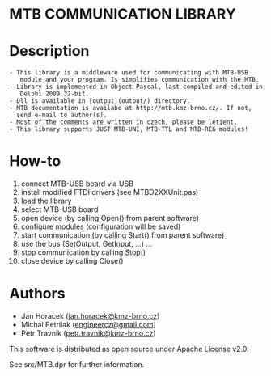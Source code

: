 MTB COMMUNICATION LIBRARY
=========================

# Description
    - This library is a middleware used for communicating with MTB-USB
       module and your program. Is simplifies communication with the MTB.
    - Library is implemented in Object Pascal, last compiled and edited in
       Delphi 2009 32-bit.
    - Dll is available in [output](output/) directory.
    - MTB documentation is availabe at http://mtb.kmz-brno.cz/. If not,
      send e-mail to author(s).
    - Most of the comments are written in czech, please be letient.
    - This library supports JUST MTB-UNI, MTB-TTL and MTB-REG modules!

# How-to
  1.  connect MTB-USB board via USB
  2.  install modified FTDI drivers (see MTBD2XXUnit.pas)
  3.  load the library
  4.  select MTB-USB board
  5.  open device (by calling Open() from parent software)
  6.  configure modules (configuration will be saved)
  7.  start communication (by calling Start() from parent software)
  8.  use the bus  (SetOutput, GetInput, ...)
  ...
  9.  stop communication by calling Stop()
  10. close device by calling Close()

# Authors
 - Jan Horacek (jan.horacek@kmz-brno.cz)
 - Michal Petrilak (engineercz@gmail.com)
 - Petr Travnik (petr.travnik@kmz-brno.cz)

This software is distributed as open source under Apache License v2.0.

See src/MTB.dpr for further information.

